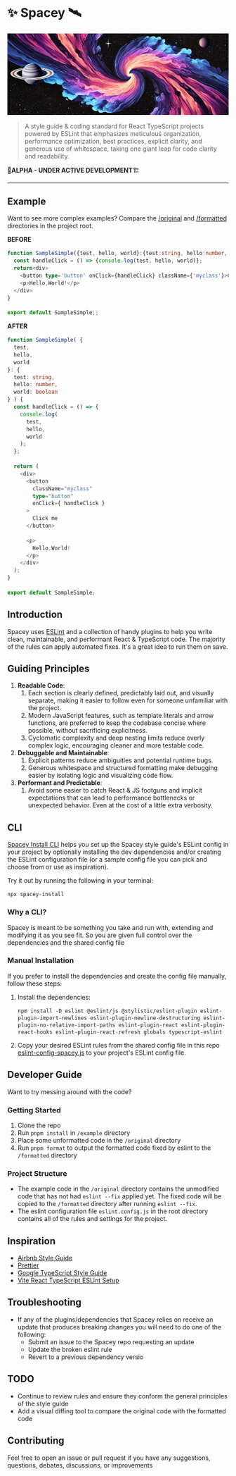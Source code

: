 # ✨ Spacey 🛰️
![black hole banner image with planets](docs/banner.png)

> A style guide & coding standard for React TypeScript projects powered by ESLint that emphasizes meticulous organization, performance optimization, best practices, explicit clarity, and generous use of whitespace, taking one giant leap for code clarity and readability. 

🚧**ALPHA - UNDER ACTIVE DEVELOPMENT**🏗️

-----

## Example
Want to see more complex examples? Compare the [/original](example/original) and [/formatted](example/formatted) directories in the project root.

**BEFORE**
```typescript jsx
function SampleSimple({test, hello, world}:{test:string, hello:number, world: boolean}){
  const handleClick = () => {console.log(test, hello, world)};
  return<div>
    <button type='button' onClick={handleClick} className={'myclass'}>Click me</button>
    <p>Hello,World!</p>
  </div>
}

export default SampleSimple;;
```

**AFTER**
```typescript jsx
function SampleSimple( {
  test,
  hello,
  world
}: {
  test: string,
  hello: number,
  world: boolean
} ) {
  const handleClick = () => {
    console.log(
      test,
      hello,
      world
    );
  };

  return (
    <div>
      <button
        className="myclass"
        type="button"
        onClick={ handleClick }
      >
        Click me
      </button>

      <p>
        Hello,World!
      </p>
    </div>
  );
}

export default SampleSimple;

```

## Introduction
Spacey uses [ESLint](https://eslint.org/) and a collection of handy plugins to help you write clean, maintainable, and performant React & TypeScript code. The majority of the rules can apply automated fixes. It's a great idea to run them on save.

## Guiding Principles
1. **Readable Code**:
    1. Each section is clearly defined, predictably laid out, and visually separate, making it easier to follow even for someone unfamiliar with the project. 
   2. Modern JavaScript features, such as template literals and arrow functions, are preferred to keep the codebase concise where possible, without sacrificing explicitness. 
   3. Cyclomatic complexity and deep nesting limits reduce overly complex logic, encouraging cleaner and more testable code.
2. **Debuggable and Maintainable**: 
   1. Explicit patterns reduce ambiguities and potential runtime bugs. 
   2. Generous whitespace and structured formatting make debugging easier by isolating logic and visualizing code flow.
3. **Performant and Predictable**: 
   1. Avoid some easier to catch React & JS footguns and implicit expectations that can lead to performance bottlenecks or unexpected behavior. Even at the cost of a little extra verbosity.

## CLI
[Spacey Install CLI](./cli/README.md) helps you set up the Spacey style guide's ESLint config in your project by optionally installing the dev dependencies and/or creating the ESLint configuration file (or a sample config file you can pick and choose from or use as inspiration).

Try it out by running the following in your terminal:
```shell
npx spacey-install
```

### Why a CLI?
Spacey is meant to be something you take and run with, extending and modifying it as you see fit. So you are given full control over the dependencies and the shared config file

### Manual Installation
If you prefer to install the dependencies and create the config file manually, follow these steps:
1. Install the dependencies:
    ```shell
    npm install -D eslint @eslint/js @stylistic/eslint-plugin eslint-plugin-import-newlines eslint-plugin-newline-destructuring eslint-plugin-no-relative-import-paths eslint-plugin-react eslint-plugin-react-hooks eslint-plugin-react-refresh globals typescript-eslint
    ```
2. Copy your desired ESLint rules from the shared config file in this repo [eslint-config-spacey.js](./eslint-config-spacey.js) to your project's ESLint config file.




## Developer Guide
Want to try messing around with the code?
### Getting Started
1. Clone the repo
2. Run `pnpm install` in `/example` directory
3. Place some unformatted code in the `/original` directory
4. Run `pnpm format` to output the formatted code fixed by eslint to the `/formatted` directory

### Project Structure
- The example code in the `/original` directory contains the unmodified code that has not had `eslint --fix` applied yet. The fixed code will be copied to the `/formatted` directory after running `eslint --fix`.
- The eslint configuration file `eslint.config.js` in the root directory contains all of the rules and settings for the project.

## Inspiration
- [Airbnb Style Guide](https://airbnb.io/javascript/react/)
- [Prettier](https://prettier.io/)
- [Google TypeScript Style Guide](https://google.github.io/styleguide/tsguide.html)
- [Vite React TypeScript ESLint Setup](https://vite.dev/)

## Troubleshooting
- If any of the plugins/dependencies that Spacey relies on receive an update that produces breaking changes you will need to do one of the following:
  - Submit an issue to the Spacey repo requesting an update
  - Update the broken eslint rule
  - Revert to a previous dependency versio
  

## TODO
- Continue to review rules and ensure they conform the general principles of the style guide
- Add a visual diffing tool to compare the original code with the formatted code

## Contributing
Feel free to open an issue or pull request if you have any suggestions, questions, debates, discussions, or improvements
